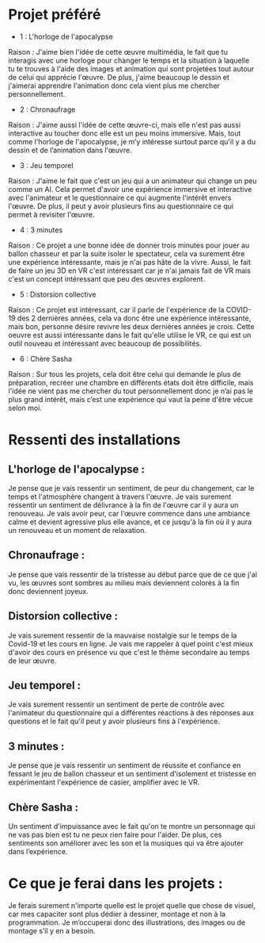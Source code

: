 # Projet préféré


- 1 : L'horloge de l'apocalypse

Raison : J'aime bien l'idée de cette œuvre multimédia, le fait que tu interagis avec une horloge pour changer le temps et la situation à laquelle tu te trouves à l'aide des images et animation qui sont projetées tout autour de celui qui apprécie l'œuvre.
De plus, j'aime beaucoup le dessin et j'aimerai apprendre l'animation donc cela vient plus me chercher personnellement.


- 2 : Chronaufrage

Raison : J'aime aussi l'idée de cette œuvre-ci, mais elle n'est pas aussi interactive au toucher donc elle est un peu moins immersive. Mais, tout comme l'horloge de l'apocalypse, je m’y intéresse surtout parce qu'il y a du dessin et de l’animation dans l'œuvre.


- 3 : Jeu temporel

Raison : J'aime le fait que c'est un jeu qui a un animateur qui change un peu comme un AI. Cela permet d'avoir une expérience immersive et interactive avec l'animateur et le questionnaire ce qui augmente l'intérêt envers l'œuvre. De plus, il peut y avoir plusieurs fins au questionnaire ce qui permet à revisiter l'œuvre.

- 4 : 3 minutes

Raison : Ce projet a une bonne idée de donner trois minutes pour jouer au ballon chasseur et par la suite isoler le spectateur, cela va surement être une expérience intéressante, mais je n'ai pas hâte de la vivre. Aussi, le fait de faire un jeu 3D en VR c'est intéressant car je n'ai jamais fait de VR mais c'est un concept intéressant que peu des œuvres explorent.


- 5 : Distorsion collective

Raison : Ce projet est intéressant, car il parle de l'expérience de la COVID-19 des 2 dernières années, cela va donc être une expérience intéressante, mais bon, personne désire revivre les deux dernières années je crois. Cette oeuvre est aussi intéressante dans le fait qu'elle utilise le VR, ce qui est un outil nouveau et intéressant avec beaucoup de possibilités.


- 6 : Chère Sasha

Raison : Sur tous les projets, cela doit être celui qui demande le plus de préparation, recréer une chambre en différents états doit être difficile, mais l'idée ne vient pas me chercher du tout personnellement donc je n’ai pas le plus grand intérêt, mais c’est une expérience qui vaut la peine d'être vécue selon moi.


# Ressenti des installations

## L'horloge de l'apocalypse :

Je pense que je vais ressentir un sentiment, de peur du changement, car le temps et l'atmosphère changent à travers l'œuvre. Je vais surement ressentir un sentiment de délivrance à la fin de l'œuvre car il y aura un renouveau. Je vais avoir peur, car l'œuvre commence dans une ambiance calme et devient agressive plus elle avance, et ce jusqu'à la fin où il y aura un renouveau et un moment de relaxation.

## Chronaufrage :

Je pense que vais ressentir de la tristesse au début parce que de ce que j'ai vu, les œuvres sont sombres au milieu mais deviennent colorés à la fin donc deviennent joyeux.

## Distorsion collective :

Je vais surement ressentir de la mauvaise nostalgie sur le temps de la Covid-19 et les cours en ligne. Je vais me rappeler à quel point c'est mieux d'avoir des cours en présence vu que c'est le thème secondaire au temps de leur œuvre.

## Jeu temporel :

Je vais surement ressentir un sentiment de perte de contrôle avec l'animateur du questionnaire qui a différentes réactions à des réponses aux questions et le fait qu'il peut y avoir plusieurs fins à l'expérience.

## 3 minutes :

Je pense que je vais ressentir un sentiment de réussite et confiance en fessant le jeu de ballon chasseur et un sentiment d'isolement et tristesse en expérimentant l'expérience de casier, amplifier avec le VR.

## Chère Sasha :

Un sentiment d'impuissance avec le fait qu'on te montre un personnage qui ne vas pas bien est tu ne peux rien faire pour l'aider. De plus, ces sentiments son améliorer avec les son et la musiques qui va être ajouter dans l’expérience.


# Ce que je ferai dans les projets :

Je ferais surement n'importe quelle est le projet quelle que chose de visuel, car mes capaciter sont plus dédier à dessiner, montage et non à la programmation. Je m’occuperai donc des illustrations, des images ou de montage s’il y en a besoin.

